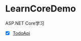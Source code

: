 # LearnCoreDemo
ASP.NET Core学习

- [x] [TodoApi](https://docs.microsoft.com/zh-cn/aspnet/core/tutorials/first-web-api?view=aspnetcore-2.1)
